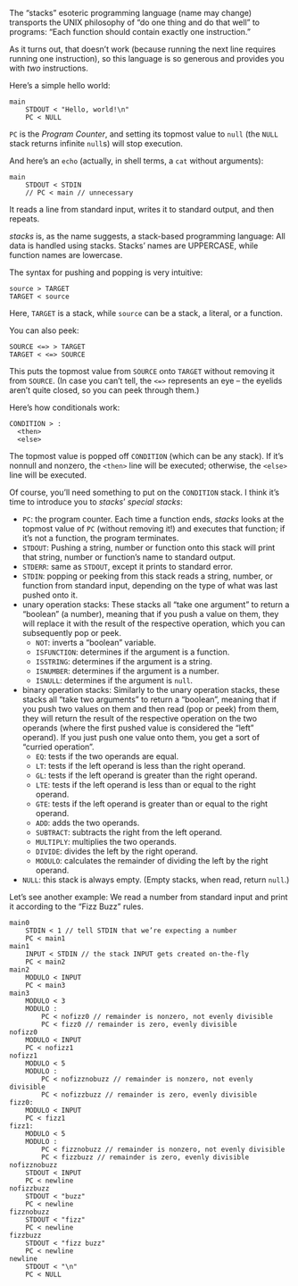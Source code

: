 The “stacks” esoteric programming language (name may change) transports the UNIX philosophy of “do one thing and do that well” to programs:
“Each function should contain exactly one instruction.”

As it turns out, that doesn’t work (because running the next line requires running one instruction), so this language is so generous and provides you with *two* instructions.

Here’s a simple hello world:

    main
        STDOUT < "Hello, world!\n"
        PC < NULL

`PC` is the *Program Counter*, and setting its topmost value to `null` (the `NULL` stack returns infinite `null`s) will stop execution.

And here’s an `echo` (actually, in shell terms, a `cat` without arguments):

    main
        STDOUT < STDIN
        // PC < main // unnecessary

It reads a line from standard input, writes it to standard output, and then repeats.

*stacks* is, as the name suggests, a stack-based programming language: All data is handled using stacks.
Stacks’ names are UPPERCASE, while function names are lowercase.

The syntax for pushing and popping is very intuitive:

    source > TARGET
    TARGET < source

Here, `TARGET` is a stack, while `source` can be a stack, a literal, or a function.

You can also peek:

    SOURCE <=> > TARGET
    TARGET < <=> SOURCE

This puts the topmost value from `SOURCE` onto `TARGET` without removing it from `SOURCE`. (In case you can’t tell, the `<=>` represents an eye – the eyelids aren’t quite closed, so you can peek through them.)

Here’s how conditionals work:

    CONDITION > :
      <then>
      <else>

The topmost value is popped off `CONDITION` (which can be any stack). If it’s nonnull and nonzero, the `<then>` line will be executed; otherwise, the `<else>` line will be executed.

Of course, you’ll need something to put on the `CONDITION` stack. I think it’s time to introduce you to *stacks*’ *special stacks*:

* `PC`: the program counter. Each time a function ends, *stacks* looks at the topmost value of `PC` (without removing it!) and executes that function; if it’s not a function, the program terminates.
* `STDOUT`: Pushing a string, number or function onto this stack will print that string, number or function’s name to standard output.
* `STDERR`: same as `STDOUT`, except it prints to standard error.
* `STDIN`: popping or peeking from this stack reads a string, number, or function from standard input, depending on the type of what was last pushed onto it.
* unary operation stacks: These stacks all “take one argument” to return a “boolean” (a number), meaning that if you push a value on them, they will replace it with the result of the respective operation, which you can subsequently pop or peek.
  * `NOT`: inverts a “boolean” variable.
  * `ISFUNCTION`: determines if the argument is a function.
  * `ISSTRING`: determines if the argument is a string.
  * `ISNUMBER`: determines if the argument is a number.
  * `ISNULL`: determines if the argument is `null`.
* binary operation stacks: Similarly to the unary operation stacks, these stacks all “take two arguments” to return a “boolean”, meaning that if you push two values on them and then read (pop or peek) from them, they will return the result of the respective operation on the two operands (where the first pushed value is considered the “left” operand). If you just push one value onto them, you get a sort of “curried operation”.
  * `EQ`: tests if the two operands are equal.
  * `LT`: tests if the left operand is less than the right operand.
  * `GL`: tests if the left operand is greater than the right operand.
  * `LTE`: tests if the left operand is less than or equal to the right operand.
  * `GTE`: tests if the left operand is greater than or equal to the right operand.
  * `ADD`: adds the two operands.
  * `SUBTRACT`: subtracts the right from the left operand.
  * `MULTIPLY`: multiplies the two operands.
  * `DIVIDE`: divides the left by the right operand.
  * `MODULO`: calculates the remainder of dividing the left by the right operand.
* `NULL`: this stack is always empty. (Empty stacks, when read, return `null`.)

Let’s see another example: We read a number from standard input and print it according to the “Fizz Buzz” rules.

    main0
        STDIN < 1 // tell STDIN that we’re expecting a number
        PC < main1
    main1
        INPUT < STDIN // the stack INPUT gets created on-the-fly
        PC < main2
    main2
        MODULO < INPUT
        PC < main3
    main3
        MODULO < 3
        MODULO :
            PC < nofizz0 // remainder is nonzero, not evenly divisible
            PC < fizz0 // remainder is zero, evenly divisible
    nofizz0
        MODULO < INPUT
        PC < nofizz1
    nofizz1
        MODULO < 5
        MODULO :
            PC < nofizznobuzz // remainder is nonzero, not evenly divisible
            PC < nofizzbuzz // remainder is zero, evenly divisible
    fizz0:
        MODULO < INPUT
        PC < fizz1
    fizz1:
        MODULO < 5
        MODULO :
            PC < fizznobuzz // remainder is nonzero, not evenly divisible
            PC < fizzbuzz // remainder is zero, evenly divisible
    nofizznobuzz
        STDOUT < INPUT
        PC < newline
    nofizzbuzz
        STDOUT < "buzz"
        PC < newline
    fizznobuzz
        STDOUT < "fizz"
        PC < newline
    fizzbuzz
        STDOUT < "fizz buzz"
        PC < newline
    newline
        STDOUT < "\n"
        PC < NULL
